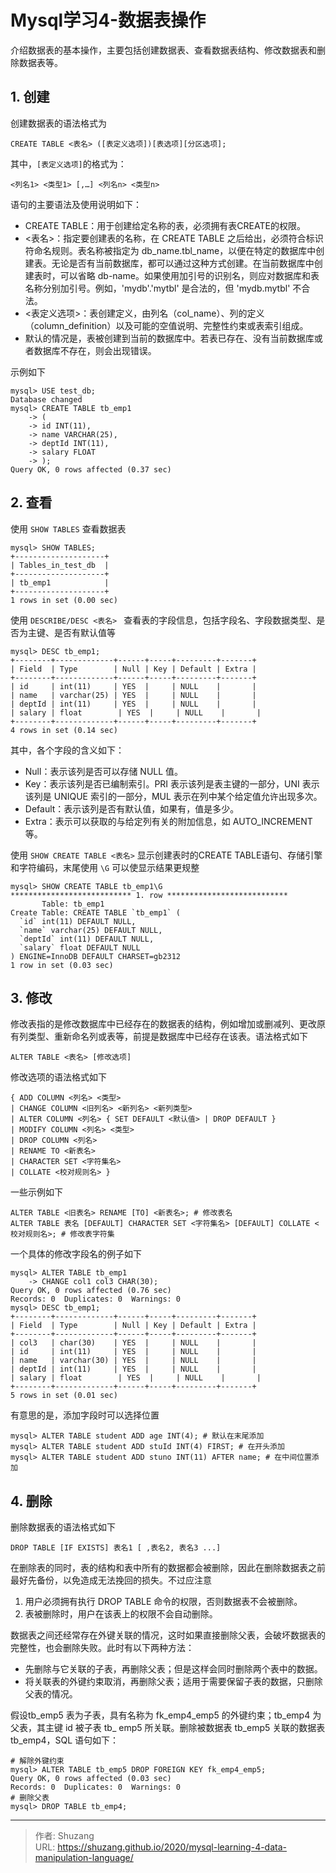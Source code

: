 # Mysql学习4-数据表操作


介绍数据表的基本操作，主要包括创建数据表、查看数据表结构、修改数据表和删除数据表等。

<!--more-->

## 1. 创建

创建数据表的语法格式为

```mysql
CREATE TABLE <表名> ([表定义选项])[表选项][分区选项];
```

其中，`[表定义选项]`的格式为：

```mysql
<列名1> <类型1> [,…] <列名n> <类型n>
```

语句的主要语法及使用说明如下：

- CREATE TABLE：用于创建给定名称的表，必须拥有表CREATE的权限。
- <表名>：指定要创建表的名称，在 CREATE TABLE 之后给出，必须符合标识符命名规则。表名称被指定为 db_name.tbl_name，以便在特定的数据库中创建表。无论是否有当前数据库，都可以通过这种方式创建。在当前数据库中创建表时，可以省略 db-name。如果使用加引号的识别名，则应对数据库和表名称分别加引号。例如，'mydb'.'mytbl' 是合法的，但 'mydb.mytbl' 不合法。
- <表定义选项>：表创建定义，由列名（col_name）、列的定义（column_definition）以及可能的空值说明、完整性约束或表索引组成。
- 默认的情况是，表被创建到当前的数据库中。若表已存在、没有当前数据库或者数据库不存在，则会出现错误。

示例如下

```mysql
mysql> USE test_db;
Database changed
mysql> CREATE TABLE tb_emp1
    -> (
    -> id INT(11),
    -> name VARCHAR(25),
    -> deptId INT(11),
    -> salary FLOAT
    -> );
Query OK, 0 rows affected (0.37 sec)
```

## 2. 查看

使用 `SHOW TABLES` 查看数据表

```mysql
mysql> SHOW TABLES;
+--------------------+
| Tables_in_test_db  |
+--------------------+
| tb_emp1            |
+--------------------+
1 rows in set (0.00 sec)
```

使用 `DESCRIBE/DESC <表名> ` 查看表的字段信息，包括字段名、字段数据类型、是否为主键、是否有默认值等

```mysql
mysql> DESC tb_emp1;
+--------+-------------+------+-----+---------+-------+
| Field  | Type        | Null | Key | Default | Extra |
+--------+-------------+------+-----+---------+-------+
| id     | int(11)     | YES  |     | NULL    |       |
| name   | varchar(25) | YES  |     | NULL    |       |
| deptId | int(11)     | YES  |     | NULL    |       |
| salary | float        | YES  |     | NULL    |       |
+--------+-------------+------+-----+---------+-------+
4 rows in set (0.14 sec)
```

其中，各个字段的含义如下：

- Null：表示该列是否可以存储 NULL 值。
- Key：表示该列是否已编制索引。PRI 表示该列是表主键的一部分，UNI 表示该列是 UNIQUE 索引的一部分，MUL 表示在列中某个给定值允许出现多次。
- Default：表示该列是否有默认值，如果有，值是多少。
- Extra：表示可以获取的与给定列有关的附加信息，如 AUTO_INCREMENT 等。

使用 `SHOW CREATE TABLE <表名>` 显示创建表时的CREATE TABLE语句、存储引擎和字符编码，末尾使用 `\G` 可以使显示结果更规整

```mysql
mysql> SHOW CREATE TABLE tb_emp1\G
*************************** 1. row ***************************
       Table: tb_emp1
Create Table: CREATE TABLE `tb_emp1` (
  `id` int(11) DEFAULT NULL,
  `name` varchar(25) DEFAULT NULL,
  `deptId` int(11) DEFAULT NULL,
  `salary` float DEFAULT NULL
) ENGINE=InnoDB DEFAULT CHARSET=gb2312
1 row in set (0.03 sec)
```

## 3. 修改

修改表指的是修改数据库中已经存在的数据表的结构，例如增加或删减列、更改原有列类型、重新命名列或表等，前提是数据库中已经存在该表。语法格式如下

```mysql
ALTER TABLE <表名> [修改选项]
```

修改选项的语法格式如下

```mysql
{ ADD COLUMN <列名> <类型>
| CHANGE COLUMN <旧列名> <新列名> <新列类型>
| ALTER COLUMN <列名> { SET DEFAULT <默认值> | DROP DEFAULT }
| MODIFY COLUMN <列名> <类型>
| DROP COLUMN <列名>
| RENAME TO <新表名>
| CHARACTER SET <字符集名>
| COLLATE <校对规则名> }
```

一些示例如下

```mysql
ALTER TABLE <旧表名> RENAME [TO] <新表名>; # 修改表名
ALTER TABLE 表名 [DEFAULT] CHARACTER SET <字符集名> [DEFAULT] COLLATE <校对规则名>; # 修改表字符集
```

一个具体的修改字段名的例子如下

```mysql
mysql> ALTER TABLE tb_emp1
    -> CHANGE col1 col3 CHAR(30);
Query OK, 0 rows affected (0.76 sec)
Records: 0  Duplicates: 0  Warnings: 0
mysql> DESC tb_emp1;
+--------+-------------+------+-----+---------+-------+
| Field  | Type        | Null | Key | Default | Extra |
+--------+-------------+------+-----+---------+-------+
| col3   | char(30)    | YES  |     | NULL    |       |
| id     | int(11)     | YES  |     | NULL    |       |
| name   | varchar(30) | YES  |     | NULL    |       |
| deptId | int(11)     | YES  |     | NULL    |       |
| salary | float        | YES  |     | NULL    |       |
+--------+-------------+------+-----+---------+-------+
5 rows in set (0.01 sec)
```

有意思的是，添加字段时可以选择位置

```mysql
mysql> ALTER TABLE student ADD age INT(4); # 默认在末尾添加
mysql> ALTER TABLE student ADD stuId INT(4) FIRST; # 在开头添加
mysql> ALTER TABLE student ADD stuno INT(11) AFTER name; # 在中间位置添加
```

## 4. 删除

删除数据表的语法格式如下

```mysql
DROP TABLE [IF EXISTS] 表名1 [ ,表名2, 表名3 ...]
```

在删除表的同时，表的结构和表中所有的数据都会被删除，因此在删除数据表之前最好先备份，以免造成无法挽回的损失。不过应注意

1. 用户必须拥有执行 DROP TABLE 命令的权限，否则数据表不会被删除。
2. 表被删除时，用户在该表上的权限不会自动删除。

数据表之间还经常存在外键关联的情况，这时如果直接删除父表，会破坏数据表的完整性，也会删除失败。此时有以下两种方法：

- 先删除与它关联的子表，再删除父表；但是这样会同时删除两个表中的数据。
- 将关联表的外键约束取消，再删除父表；适用于需要保留子表的数据，只删除父表的情况。

假设tb_emp5 表为子表，具有名称为 fk_emp4_emp5 的外键约束；tb_emp4 为父表，其主键 id 被子表 tb_ emp5 所关联。删除被数据表 tb_emp5 关联的数据表 tb_emp4，SQL 语句如下：

```mysql
# 解除外键约束
mysql> ALTER TABLE tb_emp5 DROP FOREIGN KEY fk_emp4_emp5;
Query OK, 0 rows affected (0.03 sec)
Records: 0  Duplicates: 0  Warnings: 0
# 删除父表
mysql> DROP TABLE tb_emp4;
```



---

> 作者: Shuzang  
> URL: https://shuzang.github.io/2020/mysql-learning-4-data-manipulation-language/  

